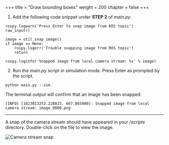 +++
title = "Draw bounding boxes"
weight = 200
chapter = false
+++

1. Add the following code snippet under **STEP 2** of _main.py_.

```
rospy.logwarn('Press Enter to snap image from ROS topic')
raw_input()

image = util.snap_image()
if image == None:
    rospy.logerr('Trouble snapping image from ROS topic')
    return

rospy.loginfo('Snapped image from local camera stream: %s' % image)
```

2. Run the _main.py_ script in simulation mode. Press Enter as prompted by the script.

```
python main.py --sim
```

The terminal output will confirm that an image has been snapped.

```
[INFO] [1623013252.228023, 667.865000]: Snapped image from local camera stream: image_0000.png
```

---

A snap of the camera stream should have appeared in your _/scripts_ directory. Double-click on the file to view the image.

![Camera stream snap](/stream-snap.png?classes=border)
